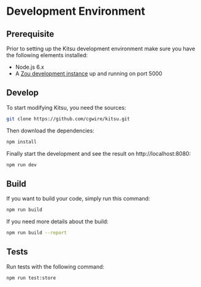 # Development Environment

## Prerequisite

Prior to setting up the Kitsu development environment make sure you have
the following elements installed:

* Node.js 6.x
* A [Zou development instance](https://zou.cg-wire.com/development/) up and running on port 5000

## Develop

To start modifying Kitsu, you need the sources:

```bash
git clone https://github.com/cgwire/kitsu.git
```

Then download the dependencies:

```bash
npm install
```

Finally start the development and see the result on http://localhost:8080:

```bash
npm run dev
```

## Build

If you want to build your code, simply run this command:

```bash
npm run build
```

If you need more details about the build:

```bash
npm run build --report
```


## Tests

Run tests with the following command:

```
npm run test:store
```
